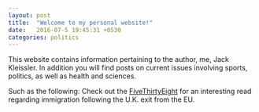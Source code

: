 ```yaml
---
layout: post
title:  "Welcome to my personal website!"
date:   2016-07-5 19:45:31 +0530
categories: politics
---
```

This website contains information pertaining to the author, me, Jack Kleissler. In addition you will find posts on current issues involving sports, politics, as well as health and sciences.

Such as the following: Check out the [FiveThirtyEight] for an interesting read regarding immigration following the U.K. exit from the EU.

[FiveThirtyEight]: http://fivethirtyeight.com/features/the-uk-cant-block-immigration-if-it-wants-to-keep-its-finance-industry/
